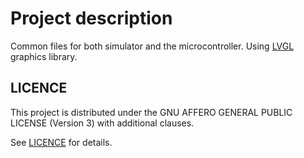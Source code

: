 # Project description

Common files for both simulator and the
microcontroller. Using [LVGL](https://lvgl.io/) graphics library. 

## LICENCE

This project is distributed under the GNU AFFERO GENERAL PUBLIC LICENSE
(Version 3) with additional clauses.

See [LICENCE](./LICENSE) for details.
